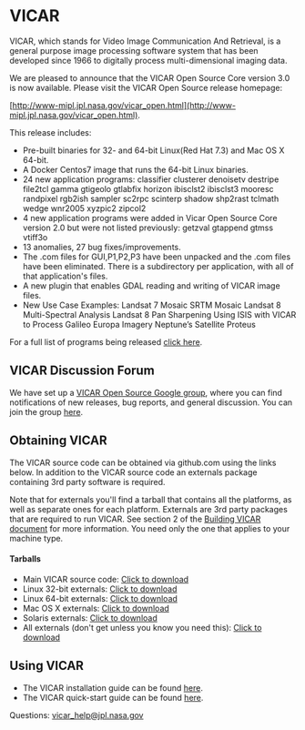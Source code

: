 # VICAR
VICAR, which stands for Video Image Communication And Retrieval, is a general purpose image processing software system that has been developed since 1966 to digitally process multi-dimensional imaging data.

We are pleased to announce that the VICAR Open Source Core version 3.0 is now available.
Please visit the VICAR Open Source release homepage:

[http://www-mipl.jpl.nasa.gov/vicar_open.html](http://www-mipl.jpl.nasa.gov/vicar_open.html).

This release includes:

- Pre-built binaries for 32- and 64-bit Linux(Red Hat 7.3) and Mac OS X 64-bit. 
- A Docker Centos7 image that runs the 64-bit Linux binaries.
- 24 new application programs: 
classifier
clusterer
denoisetv
destripe
file2tcl
gamma
gtigeolo
gtlabfix
horizon
ibisclst2
ibisclst3
mooresc
randpixel
rgb2ish
sampler
sc2rpc
scinterp
shadow
shp2rast
tclmath
wedge
wnr2005
xyzpic2
zipcol2
- 4 new application programs were added in Vicar Open Source Core version 2.0 but were not listed
  previously:
getzval
gtappend
gtmss
vtiff3o
- 13 anomalies, 27 bug fixes/improvements.
- The .com files for GUI,P1,P2,P3 have been unpacked and the .com files have been eliminated.
  There is a subdirectory per application, with all of that application's files.	
- A new plugin that enables GDAL reading and writing of VICAR image files. 
- New Use Case Examples:
	Landsat 7 Mosaic
	SRTM Mosaic
	Landsat 8 Multi-Spectral Analysis
	Landsat 8 Pan Sharpening
	Using ISIS with VICAR to Process Galileo Europa Imagery
	Neptune’s Satellite Proteus

For a full list of programs being released [click here](vos/docsource/vicar/VICAR_OS_contents_v3.0.pdf).

## VICAR Discussion Forum

We have set up a [VICAR Open Source Google group](https://groups.google.com/forum/#!forum/vicar-open-source/), where you can find notifications of new releases, bug reports, and general discussion. You can join the group [here](https://groups.google.com/forum/#!forum/vicar-open-source/join). 

## Obtaining VICAR

The VICAR source code can be obtained via github.com using the links below. In addition to the VICAR source code an externals package containing 3rd party software is required. 

Note that for externals you'll find a tarball that contains all the platforms, as
well as separate ones for each platform. Externals are 3rd party packages that are required to run VICAR. See section 2 of the [Building VICAR document](vos/docsource/vicar/VICAR_build_3.0.pdf) for more information. You need only the one that
applies to your machine type.

#### Tarballs

* Main VICAR source code:  [Click to download](https://github.com/nasa/VICAR/tarball/master)
* Linux 32-bit externals:  [Click to download](http://www-mipl.jpl.nasa.gov/vicar_os/v3.0/vicar_open_ext_x86-linux_3.0.tar.gz)
* Linux 64-bit externals:  [Click to download](http://www-mipl.jpl.nasa.gov/vicar_os/v3.0/vicar_open_ext_x86-64-linx_3.0.tar.gz)
* Mac OS X externals:  [Click to download](http://www-mipl.jpl.nasa.gov/vicar_os/v3.0/vicar_open_ext_x86-mac64-osx_3.0.tar.gz)
* Solaris externals:  [Click to download](http://www-mipl.jpl.nasa.gov/vicar_os/v3.0/vicar_open_ext_sun-solr_3.0.tar.gz)
* All externals (don't get unless you know you need this): [Click to download](http://www-mipl.jpl.nasa.gov/vicar_os/v3.0/vicar_open_ext_3.0.tar.gz)

## Using VICAR

* The VICAR installation guide can be found [here](vos/docsource/vicar/VICAR_build_3.0.pdf).
* The VICAR quick-start guide can be found [here](vos/docsource/vicar/VICAR_guide_3.0.pdf).


Questions:  vicar_help@jpl.nasa.gov
